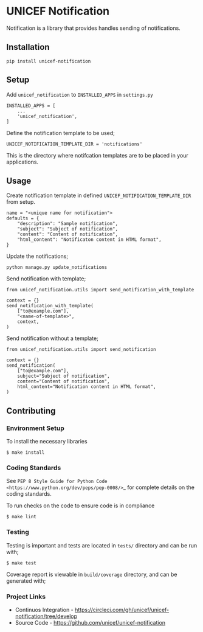 # UNICEF Notification

Notification is a library that provides handles sending of notifications.


## Installation

    pip install unicef-notification


## Setup

Add ``unicef_notification`` to ``INSTALLED_APPS`` in ``settings.py``

    INSTALLED_APPS = [
        ...
        'unicef_notification',
    ]

Define the notification template to be used;

    UNICEF_NOTIFICATION_TEMPLATE_DIR = 'notifications'

This is the directory where notifcation templates are to be placed in your applications.

## Usage

Create notification template in defined `UNICEF_NOTIFICATION_TEMPLATE_DIR` from setup.

    name = "<unique name for notification">
    defaults = {
        "description": "Sample notification",
        "subject": "Subject of notification",
        "content": "Content of notification",
        "html_content": "Notificaton content in HTML format",
    }

Update the notifications;

    python manage.py update_notifications

Send notification with template;

    from unicef_notification.utils import send_notification_with_template

    context = {}
    send_notification_with_template(
        ["to@example.com"],
        "<name-of-template>",
        context,
    )

Send notification without a template;

    from unicef_notification.utils import send_notification

    context = {}
    send_notification(
        ["to@example.com"],
        subject="Subject of notification",
        content="Content of notification",
        html_content="Notification content in HTML format",
    )


## Contributing

### Environment Setup

To install the necessary libraries

    $ make install


### Coding Standards

See `PEP 8 Style Guide for Python Code <https://www.python.org/dev/peps/pep-0008/>`_ for complete details on the coding standards.

To run checks on the code to ensure code is in compliance

    $ make lint


### Testing

Testing is important and tests are located in `tests/` directory and can be run with;

    $ make test

Coverage report is viewable in `build/coverage` directory, and can be generated with;


### Project Links

 - Continuos Integration - https://circleci.com/gh/unicef/unicef-notification/tree/develop
 - Source Code - https://github.com/unicef/unicef-notification
